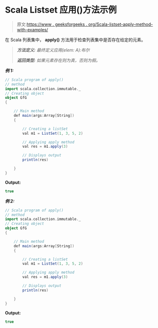 # Scala Listset 应用()方法示例

> 原文:[https://www . geeksforgeeks . org/Scala-listset-apply-method-with-examples/](https://www.geeksforgeeks.org/scala-listset-apply-method-with-examples/)

在 Scala 列表集中， **apply()** 方法用于检查列表集中是否存在给定的元素。

> ***方法定义:*** *最终定义应用(elem: A):布尔*
> 
> ***返回类型:*** *如果元素存在则为真，否则为假。*

***例 1:***

```scala
// Scala program of apply() 
// method 
import scala.collection.immutable._
// Creating object 
object GfG 
{ 

    // Main method 
    def main(args:Array[String]) 
    { 

        // Creating a listSet
        val m1 = ListSet(1, 3, 5, 2) 

        // Applying apply method 
        val res = m1.apply(3) 

        // Displays output 
        println(res) 

    } 
} 
```

**Output:**

```scala
true

```

***例 2:***

```scala
// Scala program of apply() 
// method 
import scala.collection.immutable._
// Creating object 
object GfG 
{ 

    // Main method 
    def main(args:Array[String]) 
    { 

        // Creating a listSet
        val m1 = ListSet(1, 3, 5, 2) 

        // Applying apply method 
        val res = m1.apply(3) 

        // Displays output 
        println(res) 

    } 
} 
```

**Output:**

```scala
true

```